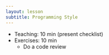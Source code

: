 ```yaml
---
layout: lesson
subtitle: Programming Style
---
```

*   Teaching: 10 min (present checklist)
*   Exercises: 10 min
    *   Do a code review
